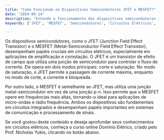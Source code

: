 ```yaml
---
title: "Como Funcionam os Dispositivos Semicondutores JFET e MESFET?"
date: "2024-09-14"
description: "Entenda o funcionamento dos dispositivos semicondutores JFET e MESFET e suas aplicações em circuitos elétricos."
keywords: ['JFET', 'MESFET', 'Semicondutores', 'Circuitos Elétricos', 'Engenharia']

---
```


Os dispositivos semicondutores, como o JFET (Junction Field Effect Transistor) e o MESFET (Metal-Semiconductor Field Effect Transistor), desempenham papéis cruciais em circuitos elétricos, especialmente em aplicações de amplificação e comutação. O JFET é um transistor de efeito de campo que utiliza uma junção de semicondutor para controlar o fluxo de corrente. Ele opera em dois modos principais: corte e saturação. No modo de saturação, o JFET permite a passagem de corrente máxima, enquanto no modo de corte, a corrente é bloqueada.

Por outro lado, o MESFET é semelhante ao JFET, mas utiliza uma junção metal-semicondutor em vez de uma junção p-n. Isso permite que o MESFET opere em frequências mais altas, tornando-o ideal para aplicações de micro-ondas e rádio frequência. Ambos os dispositivos são fundamentais em circuitos integrados e desempenham papéis importantes em sistemas de comunicação e processamento de sinais.

Se você gostou deste conteúdo e deseja aprofundar seus conhecimentos em circuitos elétricos, conheça o curso online Domínio Elétrico, criado pelo Prof. Nicholas Yukio, clicando no botão abaixo.